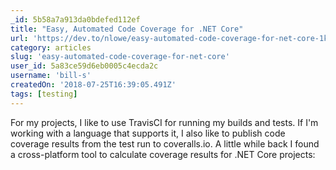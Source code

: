 ```yaml
---
_id: 5b58a7a913da0bdefed112ef
title: "Easy, Automated Code Coverage for .NET Core"
url: 'https://dev.to/nlowe/easy-automated-code-coverage-for-net-core-1khh'
category: articles
slug: 'easy-automated-code-coverage-for-net-core'
user_id: 5a83ce59d6eb0005c4ecda2c
username: 'bill-s'
createdOn: '2018-07-25T16:39:05.491Z'
tags: [testing]
---
```


For my projects, I like to use TravisCI for running my builds and tests. If I'm working with a language that supports it, I also like to publish code coverage results from the test run to coveralls.io. A little while back I found a cross-platform tool to calculate coverage results for .NET Core projects:


